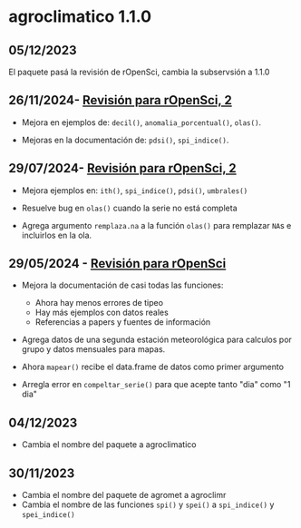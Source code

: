 # agroclimatico 1.1.0 

## 05/12/2023

El paquete pasá la revisión de rOpenSci, cambia la subservsión a 1.1.0 

## 26/11/2024- [Revisión para rOpenSci, 2](https://github.com/ropensci/software-review/issues/599)

* Mejora en ejemplos de: `decil()`, `anomalia_porcentual()`, `olas()`.

* Mejoras en la documentación de: `pdsi()`, `spi_indice()`.

## 29/07/2024- [Revisión para rOpenSci, 2](https://github.com/ropensci/software-review/issues/599)

* Mejora ejemplos en: `ith()`, `spi_indice()`, `pdsi()`, `umbrales()`

* Resuelve bug en `olas()` cuando la serie no está completa

* Agrega argumento `remplaza.na` a la función `olas()` para remplazar `NA`s e incluirlos en la ola.

## 29/05/2024 - [Revisión para rOpenSci](https://github.com/ropensci/software-review/issues/599)

* Mejora la documentación de casi todas las funciones:
  * Ahora hay menos errores de tipeo
  * Hay más ejemplos con datos reales
  * Referencias a papers y fuentes de información

* Agrega datos de una segunda estación meteorológica  para calculos por grupo y
datos mensuales para mapas.

* Ahora `mapear()` recibe el data.frame de datos como primer argumento

* Arregla error en `compeltar_serie()` para que acepte tanto "dia" como "1 dia"

## 04/12/2023

* Cambia el nombre del paquete a agroclimatico

## 30/11/2023

* Cambia el nombre del paquete de agromet a agroclimr
* Cambia el nombre de las funciones `spi()` y `spei()` a `spi_indice()` y `spei_indice()`
